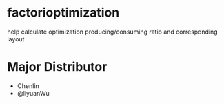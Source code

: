# factorioptimization
help calculate optimization producing/consuming ratio and corresponding layout

# Major Distributor
* Chenlin
* @liyuanWu
